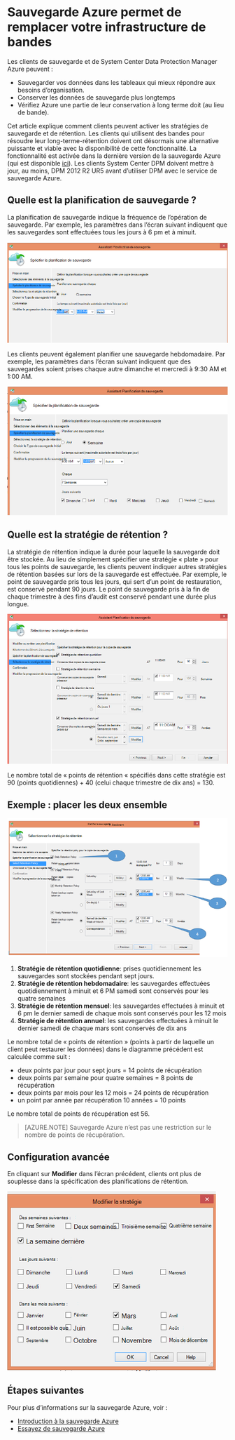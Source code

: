 <properties
   pageTitle="Sauvegarde Azure permet de remplacer votre infrastructure bandes | Microsoft Azure"
   description="Découvrez comment Azure sauvegarde fournit une sémantique en forme de bande qui permet de sauvegarder et restaurer des données dans Azure"
   services="backup"
   documentationCenter=""
   authors="trinadhk"
   manager="vijayts"
   editor=""/>
<tags
   ms.service="backup"
   ms.devlang="na"
   ms.topic="article"
   ms.tgt_pltfrm="na"
   ms.workload="storage-backup-recovery"
   ms.date="09/27/2016"
   ms.author="jimpark;trinadhk;markgal"/>

# <a name="use-azure-backup-to-replace-your-tape-infrastructure"></a>Sauvegarde Azure permet de remplacer votre infrastructure de bandes

Les clients de sauvegarde et de System Center Data Protection Manager Azure peuvent :

- Sauvegarder vos données dans les tableaux qui mieux répondre aux besoins d’organisation.
- Conserver les données de sauvegarde plus longtemps
- Vérifiez Azure une partie de leur conservation à long terme doit (au lieu de bande).

Cet article explique comment clients peuvent activer les stratégies de sauvegarde et de rétention. Les clients qui utilisent des bandes pour résoudre leur long-terme-rétention doivent ont désormais une alternative puissante et viable avec la disponibilité de cette fonctionnalité. La fonctionnalité est activée dans la dernière version de la sauvegarde Azure (qui est disponible [ici](http://aka.ms/azurebackup_agent)). Les clients System Center DPM doivent mettre à jour, au moins, DPM 2012 R2 UR5 avant d’utiliser DPM avec le service de sauvegarde Azure.

## <a name="what-is-the-backup-schedule"></a>Quelle est la planification de sauvegarde ?
La planification de sauvegarde indique la fréquence de l’opération de sauvegarde. Par exemple, les paramètres dans l’écran suivant indiquent que les sauvegardes sont effectuées tous les jours à 6 pm et à minuit.

![Agenda quotidien](./media/backup-azure-backup-cloud-as-tape/dailybackupschedule.png)

Les clients peuvent également planifier une sauvegarde hebdomadaire. Par exemple, les paramètres dans l’écran suivant indiquent que des sauvegardes soient prises chaque autre dimanche et mercredi à 9:30 AM et 1:00 AM.

![Planification hebdomadaire](./media/backup-azure-backup-cloud-as-tape/weeklybackupschedule.png)

## <a name="what-is-the-retention-policy"></a>Quelle est la stratégie de rétention ?
La stratégie de rétention indique la durée pour laquelle la sauvegarde doit être stockée. Au lieu de simplement spécifier une stratégie « plate » pour tous les points de sauvegarde, les clients peuvent indiquer autres stratégies de rétention basées sur lors de la sauvegarde est effectuée. Par exemple, le point de sauvegarde pris tous les jours, qui sert d’un point de restauration, est conservé pendant 90 jours. Le point de sauvegarde pris à la fin de chaque trimestre à des fins d’audit est conservé pendant une durée plus longue.

![Stratégie de rétention](./media/backup-azure-backup-cloud-as-tape/retentionpolicy.png)

Le nombre total de « points de rétention « spécifiés dans cette stratégie est 90 (points quotidiennes) + 40 (celui chaque trimestre de dix ans) = 130.

## <a name="example--putting-both-together"></a>Exemple : placer les deux ensemble

![Exemple d’écran](./media/backup-azure-backup-cloud-as-tape/samplescreen.png)

1. **Stratégie de rétention quotidienne**: prises quotidiennement les sauvegardes sont stockées pendant sept jours.
2. **Stratégie de rétention hebdomadaire**: les sauvegardes effectuées quotidiennement à minuit et 6 PM samedi sont conservés pour les quatre semaines
3. **Stratégie de rétention mensuel**: les sauvegardes effectuées à minuit et 6 pm le dernier samedi de chaque mois sont conservés pour les 12 mois
4. **Stratégie de rétention annuel**: les sauvegardes effectuées à minuit le dernier samedi de chaque mars sont conservés de dix ans

Le nombre total de « points de rétention » (points à partir de laquelle un client peut restaurer les données) dans le diagramme précédent est calculée comme suit :

- deux points par jour pour sept jours = 14 points de récupération
- deux points par semaine pour quatre semaines = 8 points de récupération
- deux points par mois pour les 12 mois = 24 points de récupération
- un point par année par récupération 10 années = 10 points

Le nombre total de points de récupération est 56.

> [AZURE.NOTE] Sauvegarde Azure n’est pas une restriction sur le nombre de points de récupération.

## <a name="advanced-configuration"></a>Configuration avancée
En cliquant sur **Modifier** dans l’écran précédent, clients ont plus de souplesse dans la spécification des planifications de rétention.

![Modifier](./media/backup-azure-backup-cloud-as-tape/modify.png)

## <a name="next-steps"></a>Étapes suivantes
Pour plus d’informations sur la sauvegarde Azure, voir :

- [Introduction à la sauvegarde Azure](backup-introduction-to-azure-backup.md)
- [Essayez de sauvegarde Azure](backup-try-azure-backup-in-10-mins.md)
